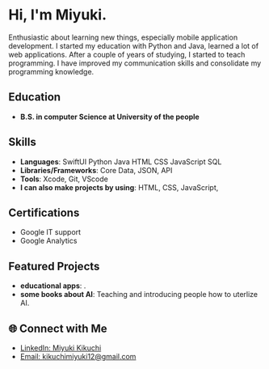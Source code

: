 
# Hi, I'm Miyuki.

Enthusiastic about learning new things, especially mobile application development. I started my education with Python and Java, learned a lot of web applications. After a couple of years of studying, I started to teach programming. I have improved my communication skills and consolidate my programming knowledge.

## Education

- **B.S. in computer Science at University of the people**

##  Skills

- **Languages**: SwiftUI Python Java HTML CSS JavaScript SQL
- **Libraries/Frameworks**: Core Data, JSON, API
- **Tools**: Xcode, Git, VScode
- **I can also make projects by using**: HTML, CSS, JavaScript,  

## Certifications

- Google IT support
- Google Analytics
  

## Featured Projects

- **educational apps**: .
- **some books about AI**: Teaching and introducing people how to uterlize AI.


## 🌐 Connect with Me

- [LinkedIn: Miyuki Kikuchi](https://www.linkedin.com/in/zack-adams-1a04a21b7/)
- [Email: kikuchimiyuki12@gmail.com](mailto:kikuchimiyuki12@gmail.com)

